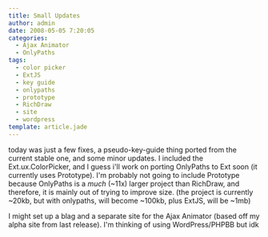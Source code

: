 ```yaml
---
title: Small Updates
author: admin
date: 2008-05-05 7:20:05
categories:
  - Ajax Animator
  - OnlyPaths
tags: 
  - color picker
  - ExtJS
  - key guide
  - onlypaths
  - prototype
  - RichDraw
  - site
  - wordpress
template: article.jade
---
```


today was just a few fixes, a pseudo-key-guide thing ported from the current stable one, and some minor updates. I included the Ext.ux.ColorPicker, and I guess i'll work on porting OnlyPaths to Ext soon (it currently uses Prototype). I'm probably not going to include Prototype because OnlyPaths is a *much* (~11x) larger project than RichDraw, and therefore, it is mainly out of trying to improve size. (the project is currently ~20kb, but with onlypaths, will become ~100kb, plus ExtJS, will be ~1mb)

I might set up a blag and a separate site for the Ajax Animator (based off my alpha site from last release). I'm thinking of using WordPress/PHPBB but idk
